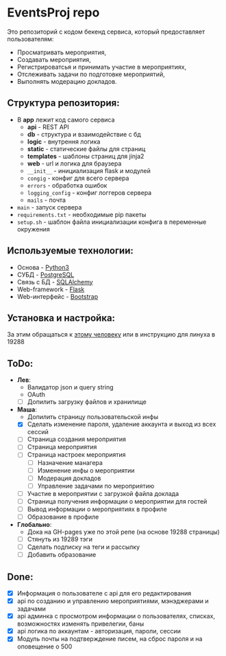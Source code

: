 # EventsProj repo
Это репозиторий с кодом бекенд сервиса, который предоставляет пользователям:
*   Просматривать мероприятия,
*   Создавать мероприятия,
*   Регистрироватсья и принимать участие в мероприятиях,
*   Отслеживать задачи по подготовке мероприятий,
*   Выполнять модерацию докладов.

## Структура репозитория:
*   В **app** лежит код самого сервиса
    *   **api** - REST API
    *   **db** - структура и взаимодействие с бд
    *   **logic** - внутрення логика
    *   **static** - статические файлы для страниц
    *   **templates** - шаблоны страниц для jinja2
    *   **web** - url и логика для браузера
    *   `__init__` - инициализация flask и модулей
    *   `congig` - конфиг для всего сервера
    *   `errors` - обработка ошибок
    *   `logging_config` - конфиг логгеров сервера
    *   `mails` - почта
*   `main` - запуск сервера
*   `requirements.txt` - необходимые pip пакеты
*   `setup.sh` - шаблон файла инициализации конфига в переменные окружения

## Используемые технологии:
*   Основа - [Python3](https://www.python.org/)
*   СУБД - [PostgreSQL](https://www.postgresql.org/)
*   Связь с БД - [SQLAlchemy](https://www.sqlalchemy.org/)
*   Web-framework - [Flask](http://flask.pocoo.org/)
*   Web-интерфейс - [Bootstrap](https://getbootstrap.com/) 

## Установка и настройка:
За этим обращаться к [этому человеку](https://github.com/mvalkhimovich) или в инструкцию для линуха в 19288

## ToDo:
*   **Лев**:
    - Валидатор json и query string
    - OAuth
    - [ ] Допилить загрузку файлов и хранилище
*   **Маша**:
    - Допилить страницу пользовательской инфы
    - [x] Сделать изменение пароля, удаление аккаунта и выход из всех сессий
    - [ ] Страница создания мероприятия
    - [ ] Страница мероприятия
    - [ ] Страница настроек мероприятия
        - [ ] Назначение манагера
        - [ ] Изменение инфы о мероприятии
        - [ ] Модерация докладов
        - [ ] Управление задачами по мероприятию
    - [ ] Участие в мероприятии с загрузкой файла доклада
    - [ ] Страница получения информации о мероприятии для гостей
    - [ ] Вывод информации о мероприятиях в профиле
    - [ ] Образование в профиле
*   **Глобально**:
    - Дока на GH-pages уже по этой репе (на основе 19288 страницы)
    - [ ] Стянуть из 19289 тэги
    - [ ] Сделать подписку на теги и рассылку
    - [ ] Добавить образование

## Done:
- [x]   Информация о пользователе с api для его редактирования
- [x]   api по созданию и управлению мероприятиями, мэнэджерами и задачами
- [x]   api админка с просмотром информации о пользователях, списках, возможностях изменять привелегии, баны
- [x]   api логика по аккаунтам - авторизация, пароли, сессии
- [x]   Модуль почты на подтверждение писем, на сброс пароля и на оповещение о 500
